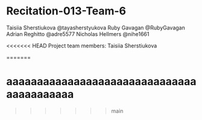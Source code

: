 # Recitation-013-Team-6
Taisiia Sherstiukova @tayasherstyukova
Ruby Gavagan @RubyGavagan
Adrian Reghitto @adre5577
Nicholas Hellmers @nihe1661

<<<<<<< HEAD
Project team members: Taisiia Sherstiukova

=======
# aaaaaaaaaaaaaaaaaaaaaaaaaaaaaaaaaaaaaaaaaa
>>>>>>> main
